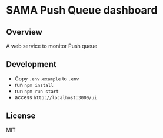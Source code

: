 # SAMA Push Queue dashboard

## Overview

A web service to monitor Push queue

## Development

- Copy `.env.example` to `.env`
- run `npm install`
- run `npm run start`
- access `http://localhost:3000/ui`

## License

MIT
